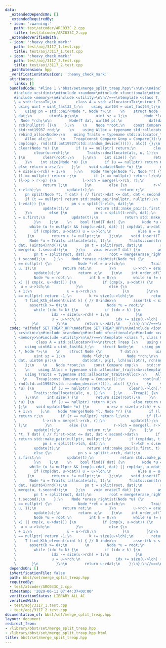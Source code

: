 ```yaml
---
data:
  _extendedDependsOn: []
  _extendedRequiredBy:
  - icon: ':warning:'
    path: test/atcoder/ARC033C_2.cpp
    title: test/atcoder/ARC033C_2.cpp
  _extendedVerifiedWith:
  - icon: ':heavy_check_mark:'
    path: test/aoj/3117_1.test.cpp
    title: test/aoj/3117_1.test.cpp
  - icon: ':heavy_check_mark:'
    path: test/aoj/3117_2.test.cpp
    title: test/aoj/3117_2.test.cpp
  _pathExtension: hpp
  _verificationStatusIcon: ':heavy_check_mark:'
  attributes:
    links: []
  bundledCode: "#line 1 \"bbst/set/merge_split_treap.hpp\"\n\n\n\n#include <iostream>\n\
    #include <cstdint>\n#include <random>\n#include <functional>\n#include <cassert>\n\
    #include <memory>\n#include <utility>\n\n//===\ntemplate <class T, class Compare\
    \ = std::less<T>,\n         class A = std::allocator<T>>\nstruct Treap {\n   \
    \ using uint = uint_fast32_t;\n    using uint64 = uint_fast64_t;\n    struct Node;\n\
    \    using pn = std::pair<Node *, Node *>;\n    \n    struct Node {\n        T\
    \ dat;\n        uint64 p;\n\n        uint sz = 1;\n        Node *lch;\n      \
    \  Node *rch;\n\n        Node(T dat, uint64 p):\n            dat(dat), p(p), lch(nullptr),\
    \ rch(nullptr) {}\n    };\n    \n    Node *root;\n    const Compare cmp;\n   \
    \ std::mt19937 rnd;\n    \n    using Alloc = typename std::allocator_traits<A>::template\
    \ rebind_alloc<Node>;\n    using Traits = typename std::allocator_traits<Alloc>;\n\
    \    Alloc alc;\n    \n    Treap(const Compare &cmp = Compare()):\n        root(nullptr),\
    \ cmp(cmp), rnd(std::mt19937(std::random_device()())), alc() {};\n    \n    void\
    \ clear(Node *u) {\n        if (u == nullptr) return;\n        clear(u->lch);\n\
    \        clear(u->rch);\n        Traits::deallocate(alc, u, 1);\n    };\n    ~Treap()\
    \ {\n        clear(root);\n    };\n\n    int size() {\n        return size(root);\n\
    \    }\n    int size(Node *u) {\n        if (u == nullptr) return 0;\n       \
    \ else return u->sz;\n    };\n    void update(Node *u) {\n        u->sz = size(u->lch)\
    \ + size(u->rch) + 1;\n    };\n    Node *merge(Node *l, Node *r) {\n        if\
    \ (l == nullptr) return r;\n        if (r == nullptr) return l;\n\n        if\
    \ (l->p > r->p) {\n            l->rch = merge(l->rch, r);\n            update(l);\n\
    \            return l;\n        }\n        else {\n            r->lch = merge(l,\
    \ r->lch);\n            update(r);\n            return r;\n        }\n    };\n\
    \    pn split(Node *t, T dat) { // first->dat <= dat, dat < second->dat\n    \
    \    if (t == nullptr) return std::make_pair(nullptr, nullptr);\n        if (cmp(dat,\
    \ t->dat)) {\n            pn s = split(t->lch, dat);\n            t->lch = s.second;\n\
    \            update(t);\n            return std::make_pair(s.first, t);\n    \
    \    }\n        else {\n            pn s = split(t->rch, dat);\n            t->rch\
    \ = s.first;\n            update(t);\n            return std::make_pair(t, s.second);\n\
    \        }\n    };\n    \n    bool find(T dat) {\n        Node *u = root;\n  \
    \      while (u != nullptr && (cmp(u->dat, dat) || cmp(dat, u->dat))) {\n    \
    \        if (cmp(dat, u->dat)) u = u->lch;\n            else u = u->rch;\n   \
    \     }\n        return u != nullptr;\n    };\n\n    void insert(T dat) {\n  \
    \      Node *u = Traits::allocate(alc, 1);\n        Traits::construct(alc, u,\
    \ dat, (uint64)rnd());\n        pn t = split(root, dat);\n        root = merge(t.first,\
    \ merge(u, t.second));\n    };\n    void erase(T dat) {\n        assert(find(dat));\n\
    \        pn t = split(root, dat);\n        root = merge(erase_rightist(t.first),\
    \ t.second);\n    };\n    Node *erase_rightist(Node *u) {\n        if (u->rch\
    \ == nullptr) {\n            Node *ret = u->lch;\n            Traits::deallocate(alc,\
    \ u, 1);\n            return ret;\n        }\n        u->rch = erase_rightist(u->rch);\n\
    \        update(u);\n        return u;\n    }\n\n    int order_of(T x) { // 0-index\n\
    \        Node *u = root;\n        int k = 0;\n        while (u != nullptr && (cmp(u->dat,\
    \ x) || cmp(x, u->dat))) {\n            if (cmp(x, u->dat)) {\n              \
    \  u = u->lch;\n            }\n            else {\n                k = k + size(u->lch)\
    \ + 1;\n                u = u->rch;\n            }\n        }\n\n        if (u\
    \ == nullptr) return -1;\n        k += size(u->lch);\n        return k;\n    };\n\
    \    T find_Kth_element(uint k) { // 0-index\n        assert(k < size());\n  \
    \      assert(k >= 0);\n        \n        Node *u = root;\n        int idx = size(u->lch);\n\
    \        while (idx != k) {\n            if (idx > k) {\n                u = u->lch;\n\
    \                idx -= size(u->rch) + 1;\n            }\n            else {\n\
    \                u = u->rch;\n                idx += size(u->lch) + 1;\n     \
    \       }\n        }\n\n        return u->dat;\n    };\n};\n//===\n\n\n"
  code: "#ifndef SET_TREAP_HPP\n#define SET_TREAP_HPP\n\n#include <iostream>\n#include\
    \ <cstdint>\n#include <random>\n#include <functional>\n#include <cassert>\n#include\
    \ <memory>\n#include <utility>\n\n//===\ntemplate <class T, class Compare = std::less<T>,\n\
    \         class A = std::allocator<T>>\nstruct Treap {\n    using uint = uint_fast32_t;\n\
    \    using uint64 = uint_fast64_t;\n    struct Node;\n    using pn = std::pair<Node\
    \ *, Node *>;\n    \n    struct Node {\n        T dat;\n        uint64 p;\n\n\
    \        uint sz = 1;\n        Node *lch;\n        Node *rch;\n\n        Node(T\
    \ dat, uint64 p):\n            dat(dat), p(p), lch(nullptr), rch(nullptr) {}\n\
    \    };\n    \n    Node *root;\n    const Compare cmp;\n    std::mt19937 rnd;\n\
    \    \n    using Alloc = typename std::allocator_traits<A>::template rebind_alloc<Node>;\n\
    \    using Traits = typename std::allocator_traits<Alloc>;\n    Alloc alc;\n \
    \   \n    Treap(const Compare &cmp = Compare()):\n        root(nullptr), cmp(cmp),\
    \ rnd(std::mt19937(std::random_device()())), alc() {};\n    \n    void clear(Node\
    \ *u) {\n        if (u == nullptr) return;\n        clear(u->lch);\n        clear(u->rch);\n\
    \        Traits::deallocate(alc, u, 1);\n    };\n    ~Treap() {\n        clear(root);\n\
    \    };\n\n    int size() {\n        return size(root);\n    }\n    int size(Node\
    \ *u) {\n        if (u == nullptr) return 0;\n        else return u->sz;\n   \
    \ };\n    void update(Node *u) {\n        u->sz = size(u->lch) + size(u->rch)\
    \ + 1;\n    };\n    Node *merge(Node *l, Node *r) {\n        if (l == nullptr)\
    \ return r;\n        if (r == nullptr) return l;\n\n        if (l->p > r->p) {\n\
    \            l->rch = merge(l->rch, r);\n            update(l);\n            return\
    \ l;\n        }\n        else {\n            r->lch = merge(l, r->lch);\n    \
    \        update(r);\n            return r;\n        }\n    };\n    pn split(Node\
    \ *t, T dat) { // first->dat <= dat, dat < second->dat\n        if (t == nullptr)\
    \ return std::make_pair(nullptr, nullptr);\n        if (cmp(dat, t->dat)) {\n\
    \            pn s = split(t->lch, dat);\n            t->lch = s.second;\n    \
    \        update(t);\n            return std::make_pair(s.first, t);\n        }\n\
    \        else {\n            pn s = split(t->rch, dat);\n            t->rch =\
    \ s.first;\n            update(t);\n            return std::make_pair(t, s.second);\n\
    \        }\n    };\n    \n    bool find(T dat) {\n        Node *u = root;\n  \
    \      while (u != nullptr && (cmp(u->dat, dat) || cmp(dat, u->dat))) {\n    \
    \        if (cmp(dat, u->dat)) u = u->lch;\n            else u = u->rch;\n   \
    \     }\n        return u != nullptr;\n    };\n\n    void insert(T dat) {\n  \
    \      Node *u = Traits::allocate(alc, 1);\n        Traits::construct(alc, u,\
    \ dat, (uint64)rnd());\n        pn t = split(root, dat);\n        root = merge(t.first,\
    \ merge(u, t.second));\n    };\n    void erase(T dat) {\n        assert(find(dat));\n\
    \        pn t = split(root, dat);\n        root = merge(erase_rightist(t.first),\
    \ t.second);\n    };\n    Node *erase_rightist(Node *u) {\n        if (u->rch\
    \ == nullptr) {\n            Node *ret = u->lch;\n            Traits::deallocate(alc,\
    \ u, 1);\n            return ret;\n        }\n        u->rch = erase_rightist(u->rch);\n\
    \        update(u);\n        return u;\n    }\n\n    int order_of(T x) { // 0-index\n\
    \        Node *u = root;\n        int k = 0;\n        while (u != nullptr && (cmp(u->dat,\
    \ x) || cmp(x, u->dat))) {\n            if (cmp(x, u->dat)) {\n              \
    \  u = u->lch;\n            }\n            else {\n                k = k + size(u->lch)\
    \ + 1;\n                u = u->rch;\n            }\n        }\n\n        if (u\
    \ == nullptr) return -1;\n        k += size(u->lch);\n        return k;\n    };\n\
    \    T find_Kth_element(uint k) { // 0-index\n        assert(k < size());\n  \
    \      assert(k >= 0);\n        \n        Node *u = root;\n        int idx = size(u->lch);\n\
    \        while (idx != k) {\n            if (idx > k) {\n                u = u->lch;\n\
    \                idx -= size(u->rch) + 1;\n            }\n            else {\n\
    \                u = u->rch;\n                idx += size(u->lch) + 1;\n     \
    \       }\n        }\n\n        return u->dat;\n    };\n};\n//===\n\n#endif\n"
  dependsOn: []
  isVerificationFile: false
  path: bbst/set/merge_split_treap.hpp
  requiredBy:
  - test/atcoder/ARC033C_2.cpp
  timestamp: '2020-06-11 07:44:37+00:00'
  verificationStatus: LIBRARY_ALL_AC
  verifiedWith:
  - test/aoj/3117_1.test.cpp
  - test/aoj/3117_2.test.cpp
documentation_of: bbst/set/merge_split_treap.hpp
layout: document
redirect_from:
- /library/bbst/set/merge_split_treap.hpp
- /library/bbst/set/merge_split_treap.hpp.html
title: bbst/set/merge_split_treap.hpp
---
```

